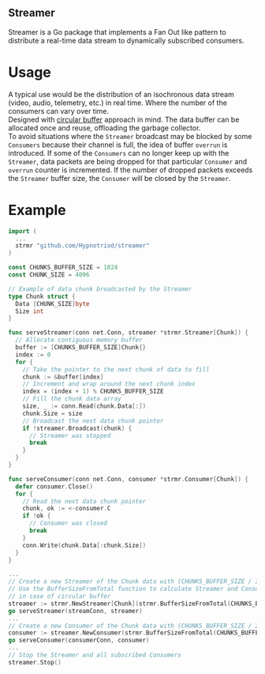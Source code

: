 ## Streamer 
Streamer is a Go package that implements a Fan Out like pattern to distribute a real-time data stream to dynamically subscribed consumers.

# Usage
A typical use would be the distribution of an isochronous data stream (video, audio, telemetry, etc.) in real time. Where the number of the consumers can vary over time.  
Designed with [circular buffer](https://en.wikipedia.org/wiki/Circular_buffer) approach in mind. The data buffer can be allocated once and reuse, offloading the garbage collector.  
To avoid situations where the `Streamer` broadcast may be blocked by some `Consumers` because their channel is full, the idea of ​​buffer `overrun` is introduced. If some of the `Consumers` can no longer keep up with the `Streamer`, data packets are being dropped for that particular `Consumer` and `overrun` counter is incremented. If the number of dropped packets exceeds the `Streamer` buffer size, the `Consumer` will be closed by the `Streamer`.  

# Example
```Go
import (
  ...
  strmr "github.com/Hypnotriod/streamer"
)

const CHUNKS_BUFFER_SIZE = 1024
const CHUNK_SIZE = 4096

// Example of data chunk broadcasted by the Streamer
type Chunk struct {
  Data [CHUNK_SIZE]byte
  Size int
}

func serveStreamer(conn net.Conn, streamer *strmr.Streamer[Chunk]) {
  // Allocate contiguous memory buffer
  buffer := [CHUNKS_BUFFER_SIZE]Chunk{}
  index := 0
  for {
    // Take the pointer to the next chunk of data to fill
    chunk := &buffer[index]
    // Increment and wrap around the next chunk index 
    index = (index + 1) % CHUNKS_BUFFER_SIZE
    // Fill the chunk data array
    size, _ := conn.Read(chunk.Data[:])
    chunk.Size = size
    // Broadcast the next data chunk pointer
    if !streamer.Broadcast(chunk) {
      // Streamer was stopped
      break
    }
  }
}

func serveConsumer(conn net.Conn, consumer *strmr.Consumer[Chunk]) {
  defer consumer.Close()
  for {
    // Read the next data chunk pointer
    chunk, ok := <-consumer.C
    if !ok {
      // Consumer was closed
      break
    }
    conn.Write(chunk.Data[:chunk.Size])
  }
}

...
// Create a new Streamer of the Chunk data with (CHUNKS_BUFFER_SIZE / 2 - 2) buffer size
// Use the BufferSizeFromTotal function to calculate Streamer and Consumer buffer size
// in case of circular buffer
streamer := strmr.NewStreamer[Chunk](strmr.BufferSizeFromTotal(CHUNKS_BUFFER_SIZE)).Run()
go serveStreamer(streamConn, streamer)
...
// Create a new Consumer of the Chunk data with (CHUNKS_BUFFER_SIZE / 2 - 2) buffer size
consumer := streamer.NewConsumer(strmr.BufferSizeFromTotal(CHUNKS_BUFFER_SIZE))
go serveConsumer(consumerConn, consumer)
...
// Stop the Streamer and all subscribed Consumers
streamer.Stop()
```
